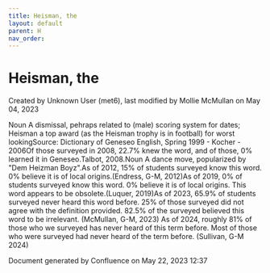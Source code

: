 ```yaml
---
title: Heisman, the
layout: default
parent: H
nav_order:
---
```


# Heisman, the

Created by  Unknown User (met6), last modified by  Mollie McMullan on May 04, 2023

Noun A dismissal, pehraps related to (male) scoring system for dates; Heisman a top award (as the Heisman trophy is in football) for worst lookingSource: Dictionary of Geneseo English, Spring 1999 - Kocher - 2006Of those surveyed in 2008, 22.7% knew the word, and of those, 0% learned it in Geneseo.Talbot, 2008.Noun A dance move, popularized by &quot;Dem Heizman Boyz&quot;.As of 2012, 15% of students surveyed know this word. 0% believe it is of local origins.(Endress, G-M, 2012)As of 2019, 0% of students surveyed know this word. 0% believe it is of local origins. This word appears to be obsolete.(Luquer, 2019)As of 2023, 65.9% of students surveyed never heard this word before. 25% of those surveyed did not agree with the definition provided. 82.5% of the surveyed believed this word to be irrelevant. (McMullan, G-M, 2023) As of 2024, roughly 81% of those who we surveyed has never heard of this term before. Most of those who were surveyed had never heard of the term before. (Sullivan, G-M 2024)

Document generated by Confluence on May 22, 2023 12:37


